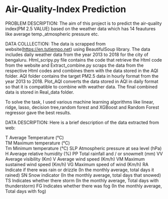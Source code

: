 # Air-Quality-Index Prediction 

PROBLEM DESCRIPTION:
The aim of this project is to predict the air-quality index(PM 2.5 VALUE) based on the weather data which has 14 feautures like average temp.,atmospheric pressure etc.

DATA COLLLECTION:
The data is scrapped from website(https://en.tutiempo.net) using BeautifulSoup library. The data includes daily weather data from the year 2013 to 2018 for the city of bengaluru. Html_scripy.py file contains the code that retrieve the Html code from the website and Extract_combine.py scraps the data from the respective Html codes and combines them with the data stored in the AQI folder. AQI folder contains the target PM2.5 data in hourly format from the year 2013 to 2018. Plot_AQI converts the data stored in AQI in daily format so that it is compatible to combine with weather data. The final combined data is stored in Real_data folder.

To solve the task, I used various machine learning algorithms like linear, ridge, lasso, decision tree,random forest and XGBoost and Random Forest regressor gave the best results.

DATA DESCRIPTION:
Here is a brief description of the data extracted from web:

T	  Average Temperature (°C)                                                                                                                              
TM	Maximum temperature (°C)                                                                                                                               
Tm	Minimum temperature (°C)
SLP	Atmospheric pressure at sea level (hPa)
H	  Average relative humidity (%)
PP	Total rainfall and / or snowmelt (mm)
VV	Average visibility (Km)
V	  Average wind speed (Km/h)
VM	Maximum sustained wind speed (Km/h)
VG	Maximum speed of wind (Km/h)
RA	Indicate if there was rain or drizzle (In the monthly average, total days it rained)
SN	Snow indicator (In the monthly average, total days that snowed)
TS	Indicates whether there storm (In the monthly average, Total days with thunderstorm)
FG	Indicates whether there was fog (In the monthly average, Total days with fog)

